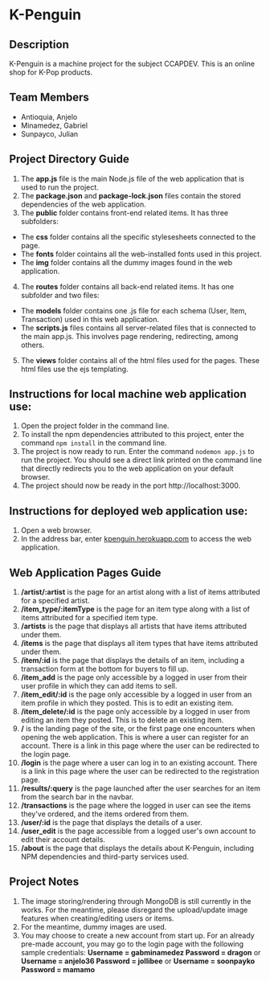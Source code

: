 # K-Penguin

## Description
K-Penguin is a machine project for the subject CCAPDEV. This is an online shop for K-Pop products.

## Team Members
- Antioquia, Anjelo
- Minamedez, Gabriel
- Sunpayco, Julian

## Project Directory Guide
1. The **app.js** file is the main Node.js file of the web application that is used to run the project.
2. The **package.json** and **package-lock.json** files contain the stored dependencies of the web application.
3. The **public** folder contains front-end related items. It has three subfolders:
- The **css** folder contains all the specific stylesesheets connected to the page.
- The **fonts** folder cointains all the web-installed fonts used in this project.
- The **img** folder contains all the dummy images found in the web application.
4. The **routes** folder contains all back-end related items. It has one subfolder and two files:
- The **models** folder contains one .js file for each schema (User, Item, Transaction) used in this web application.
- The **scripts.js** files contains all server-related files that is connected to the main app.js. This involves page rendering, redirecting, among others.
5. The **views** folder contains all of the html files used for the pages. These html files use the ejs templating.

## Instructions for local machine web application use:
1. Open the project folder in the command line.
2. To install the npm dependencies attributed to this project, enter the command ```npm install``` in the command line.
3. The project is now ready to run. Enter the command ```nodemon app.js``` to run the project. You should see a direct link printed on the command line that directly redirects you to the web application on your default browser.
4. The project should now be ready in the port http://localhost:3000.

## Instructions for deployed web application use:
1. Open a web browser.
2. In the address bar, enter <ins>kpenguin.herokuapp.com</ins> to access the web application.

## Web Application Pages Guide
1. **/artist/:artist** is the page for an artist along with a list of items attributed for a specified artist.
2. **/item_type/:itemType** is the page for an item type along with a list of items attributed for a specified item type.
3. **/artists** is the page that displays all artists that have items attributed under them.
4. **/items** is the page that displays all item types that have items attributed under them.
5. **/item/:id** is the page that displays the details of an item, including a transaction form at the bottom for buyers to fill up.
6. **/item_add** is the page only accessible by a logged in user from their user profile in which they can add items to sell.
7. **/item_edit/:id** is the page only accessible by a logged in user from an item profile in which they posted. This is to edit an existing item.
8. **/item_delete/:id** is the page only accessible by a logged in user from editing an item they posted. This is to delete an existing item.
9. **/** is the landing page of the site, or the first page one encounters when opening the web application. This is where a user can register for an account. There is a link in this page where the user can be redirected to the login page.
10. **/login** is the page where a user can log in to an existing account. There is a link in this page where the user can be redirected to the registration page.
11. **/results/:query** is the page launched after the user searches for an item from the search bar in the navbar.
12. **/transactions** is the page where the logged in user can see the items they've ordered, and the items ordered from them.
13. **/user/:id** is the page that displays the details of a user.
14. **/user_edit** is the page accessible from a logged user's own account to edit their account details.
15. **/about** is the page that displays the details about K-Penguin, including NPM dependencies and third-party services used.
 
## Project Notes
1. The image storing/rendering through MongoDB is still currently in the works. For the meantime, please disregard the upload/update image features when creating/editing users or items.
2. For the meantime, dummy images are used.
3. You may choose to create a new account from start up. For an already pre-made account, you may go to the login page with the following sample credentials: **Username = gabminamedez Password = dragon** or **Username = anjelo36 Password = jollibee** or **Username = soonpayko Password = mamamo**
